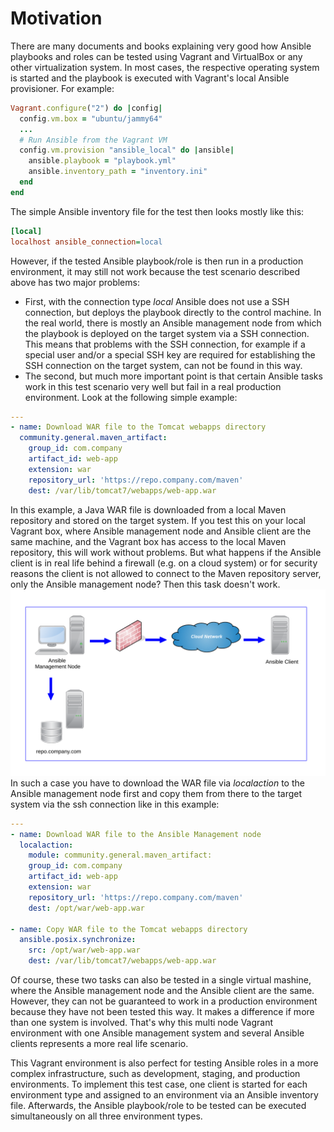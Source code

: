 # Motivation

There are many documents and books explaining very good how Ansible playbooks
and roles can be tested using Vagrant and VirtualBox or any other virtualization
system. In most cases, the respective operating system is started and
the playbook is executed with Vagrant's local Ansible provisioner. For example:

```ruby hl_lines="2 6"
Vagrant.configure("2") do |config|
  config.vm.box = "ubuntu/jammy64"
  ...
  # Run Ansible from the Vagrant VM
  config.vm.provision "ansible_local" do |ansible|
    ansible.playbook = "playbook.yml"
    ansible.inventory_path = "inventory.ini"
  end
end
```

The simple Ansible inventory file for the test then looks mostly like this:

```ini
[local]
localhost ansible_connection=local
```

However, if the tested Ansible playbook/role is then run in a production
environment, it may still not work because the test scenario described above has
two major problems:

* First, with the connection type *local* Ansible does not use a SSH connection,
but deploys the playbook directly to the control machine. In the real world, 
there is mostly an Ansible management node from which the playbook is deployed 
on the target system via a SSH connection. This means that problems with the SSH
connection, for example if a special user and/or a special SSH key are required
for establishing the SSH connection on the target system, can not be found in
this way.
* The second, but much more important point is that certain Ansible tasks work
in this test scenario very well but fail in a real production environment. Look
at the following simple example:


```yaml
---
- name: Download WAR file to the Tomcat webapps directory
  community.general.maven_artifact:
    group_id: com.company
    artifact_id: web-app
    extension: war
    repository_url: 'https://repo.company.com/maven'
    dest: /var/lib/tomcat7/webapps/web-app.war
```

In this example, a Java WAR file is downloaded from a local Maven repository and
stored on the target system. If you test this on your local Vagrant box, where
Ansible management node and Ansible client are the same machine, and the Vagrant
box has access to the local Maven repository, this will work without problems.
But what happens if the Ansible client is in real life behind a firewall (e.g.
on a cloud system) or for security reasons the client is not allowed to connect
to the Maven repository server, only the Ansible management node? Then this
task doesn't work.
![Firewall scenario](firewall_scenario.svg)
In such a case you have to download the WAR file via *localaction* to the Ansible
management node first and copy them from there to the target system via the ssh
connection like in this example:


```yaml
---
- name: Download WAR file to the Ansible Management node
  localaction:
    module: community.general.maven_artifact:
    group_id: com.company
    artifact_id: web-app
    extension: war
    repository_url: 'https://repo.company.com/maven'
    dest: /opt/war/web-app.war

- name: Copy WAR file to the Tomcat webapps directory
  ansible.posix.synchronize:
    src: /opt/war/web-app.war
    dest: /var/lib/tomcat7/webapps/web-app.war
```

Of course, these two tasks can also be tested in a single virtual mashine,
where the Ansible management node and the Ansible client are the same. 
However, they can not be guaranteed to work in a production environment because
they have not been tested this way. It makes a difference if more than one
system is involved. That's why this multi node Vagrant environment with one
Ansible management system and several Ansible clients represents a more real
life scenario.

This Vagrant environment is also perfect for testing Ansible roles in a more
complex infrastructure, such as development, staging, and production
environments. To implement this test case, one client is started for each
environment type and assigned to an environment via an Ansible inventory file.
Afterwards, the Ansible playbook/role to be tested can be
executed simultaneously on all three environment types.

